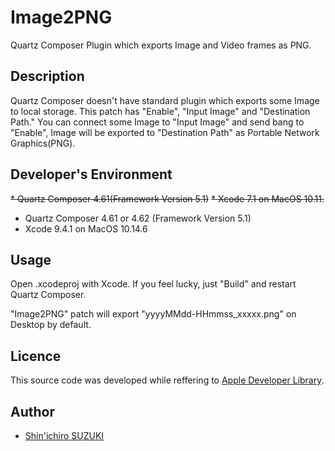Image2PNG
====

Quartz Composer Plugin which exports Image and Video frames as PNG.

## Description
Quartz Composer doesn't have standard plugin which exports some Image to local storage.
This patch has "Enable", "Input Image" and "Destination Path."
You can connect some Image to "Input Image" and send bang to "Enable", Image will be exported to "Destination Path" as Portable Network Graphics(PNG).

## Developer's Environment
~~* Quartz Composer 4.61(Framework Version 5.1)~~
~~* Xcode 7.1 on MacOS 10.11.~~
* Quartz Composer 4.61 or 4.62 (Framework Version 5.1)
* Xcode 9.4.1 on MacOS 10.14.6

## Usage
Open .xcodeproj with Xcode. If you feel lucky, just "Build" and restart Quartz Composer.

"Image2PNG" patch will export "yyyyMMdd-HHmmss_xxxxx.png" on Desktop by default.

## Licence

This source code was developed while reffering to [Apple Developer Library](https://developer.apple.com/library/mac/samplecode/ImageExporter/Introduction/Intro.html#//apple_ref/doc/uid/DTS40009329-Intro-DontLinkElementID_2).

## Author

* [Shin'ichiro SUZUKI](shin@szk-engineering.com)
